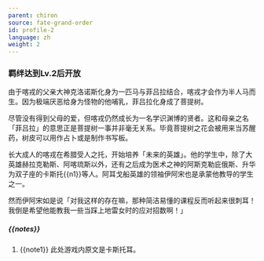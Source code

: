 ```yaml
---
parent: chiron
source: fate-grand-order
id: profile-2
language: zh
weight: 2
---
```


### 羁绊达到Lv.2后开放

由于喀戎的父亲大神克洛诺斯化身为一匹马与菲吕拉结合，喀戎才会作为半人马而生。因为极端厌恶给身为怪物的他哺乳，菲吕拉化身成了菩提树。

尽管没有得到父母的爱，但喀戎仍然成长为一名学识渊博的贤者。这和母亲之名「菲吕拉」的意思正是菩提树一事并非毫无关系。毕竟菩提树之花会被用来当苏醒药，树皮可以用作占卜或是制作书写板。

长大成人的喀戎在希腊受人之托，开始培养「未来的英雄」。他的学生中，除了大英雄赫拉克勒斯、阿喀琉斯以外，还有之后成为医术之神的阿斯克勒庇俄斯、升华为双子座的卡斯托{{n1}}等人。阿耳戈船英雄的领袖伊阿宋也是承蒙他教导的学生之一。

然而伊阿宋如是说「对我这样的存在嘛，那种简洁易懂的课程反而听起来很刺耳！
我倒是希望他能教我一些当踩上地雷女时的应对招数啊！」

##### {{notes}}

1. {{note1}} 此处游戏内原文是卡斯托耳。

